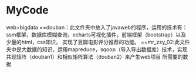 # MyCode
web+bigdata
==douban：此文件夹中放入了javaweb的程序，运用的技术有：ssm框架，数据库模糊查询，echarts可视化插件，前端框架（bootstrap）以及少量的html，css知识，
实现了豆瓣电影评分推荐的功能。
==mr_zzy_02:此文件夹中是大数据的知识，运用mapreduce，sqoop（导入导出数据库）技术，实现共现矩阵（douban1）和相似矩阵算法（douban2）来产生web项目
所需要的数据
